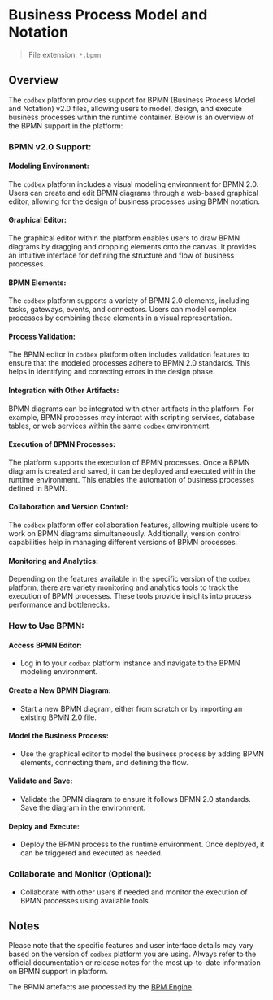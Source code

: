# Business Process Model and Notation

> File extension: `*.bpmn`

## Overview

The `codbex` platform provides support for BPMN (Business Process Model and Notation) v2.0 files, allowing users to model, design, and execute business processes within the runtime container. Below is an overview of the BPMN support in the platform:

### BPMN v2.0 Support:

#### Modeling Environment:

The `codbex` platform includes a visual modeling environment for BPMN 2.0. Users can create and edit BPMN diagrams through a web-based graphical editor, allowing for the design of business processes using BPMN notation.

#### Graphical Editor:

The graphical editor within the platform enables users to draw BPMN diagrams by dragging and dropping elements onto the canvas. It provides an intuitive interface for defining the structure and flow of business processes.

#### BPMN Elements:

The `codbex` platform supports a variety of BPMN 2.0 elements, including tasks, gateways, events, and connectors. Users can model complex processes by combining these elements in a visual representation.

#### Process Validation:

The BPMN editor in `codbex` platform often includes validation features to ensure that the modeled processes adhere to BPMN 2.0 standards. This helps in identifying and correcting errors in the design phase.

#### Integration with Other Artifacts:

BPMN diagrams can be integrated with other artifacts in the platform. For example, BPMN processes may interact with scripting services, database tables, or web services within the same `codbex` environment.

#### Execution of BPMN Processes:

The platform supports the execution of BPMN processes. Once a BPMN diagram is created and saved, it can be deployed and executed within the runtime environment. This enables the automation of business processes defined in BPMN.

#### Collaboration and Version Control:

The `codbex` platform offer collaboration features, allowing multiple users to work on BPMN diagrams simultaneously. Additionally, version control capabilities help in managing different versions of BPMN processes.

#### Monitoring and Analytics:

Depending on the features available in the specific version of the `codbex` platform, there are variety monitoring and analytics tools to track the execution of BPMN processes. These tools provide insights into process performance and bottlenecks.

### How to Use BPMN:

#### Access BPMN Editor:

* Log in to your `codbex` platform instance and navigate to the BPMN modeling environment.

#### Create a New BPMN Diagram:

* Start a new BPMN diagram, either from scratch or by importing an existing BPMN 2.0 file.

#### Model the Business Process:

* Use the graphical editor to model the business process by adding BPMN elements, connecting them, and defining the flow.

#### Validate and Save:

* Validate the BPMN diagram to ensure it follows BPMN 2.0 standards. Save the diagram in the environment.

#### Deploy and Execute:

* Deploy the BPMN process to the runtime environment. Once deployed, it can be triggered and executed as needed.

### Collaborate and Monitor (Optional):

* Collaborate with other users if needed and monitor the execution of BPMN processes using available tools.

## Notes

Please note that the specific features and user interface details may vary based on the version of `codbex` platform you are using. Always refer to the official documentation or release notes for the most up-to-date information on BPMN support in platform.

The BPMN artefacts are processed by the [BPM Engine](../engines/bpm.md).
